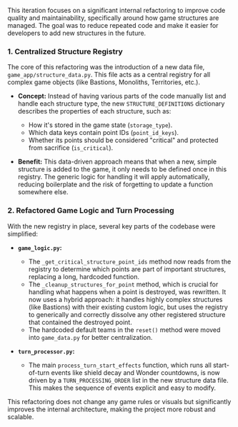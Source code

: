This iteration focuses on a significant internal refactoring to improve code quality and maintainability, specifically around how game structures are managed. The goal was to reduce repeated code and make it easier for developers to add new structures in the future.

### 1. Centralized Structure Registry

The core of this refactoring was the introduction of a new data file, `game_app/structure_data.py`. This file acts as a central registry for all complex game objects (like Bastions, Monoliths, Territories, etc.).

*   **Concept:** Instead of having various parts of the code manually list and handle each structure type, the new `STRUCTURE_DEFINITIONS` dictionary describes the properties of each structure, such as:
    *   How it's stored in the game state (`storage_type`).
    *   Which data keys contain point IDs (`point_id_keys`).
    *   Whether its points should be considered "critical" and protected from sacrifice (`is_critical`).

*   **Benefit:** This data-driven approach means that when a new, simple structure is added to the game, it only needs to be defined once in this registry. The generic logic for handling it will apply automatically, reducing boilerplate and the risk of forgetting to update a function somewhere else.

### 2. Refactored Game Logic and Turn Processing

With the new registry in place, several key parts of the codebase were simplified:

*   **`game_logic.py`:**
    *   The `_get_critical_structure_point_ids` method now reads from the registry to determine which points are part of important structures, replacing a long, hardcoded function.
    *   The `_cleanup_structures_for_point` method, which is crucial for handling what happens when a point is destroyed, was rewritten. It now uses a hybrid approach: it handles highly complex structures (like Bastions) with their existing custom logic, but uses the registry to generically and correctly dissolve any other registered structure that contained the destroyed point.
    *   The hardcoded default teams in the `reset()` method were moved into `game_data.py` for better centralization.

*   **`turn_processor.py`:**
    *   The main `process_turn_start_effects` function, which runs all start-of-turn events like shield decay and Wonder countdowns, is now driven by a `TURN_PROCESSING_ORDER` list in the new structure data file. This makes the sequence of events explicit and easy to modify.

This refactoring does not change any game rules or visuals but significantly improves the internal architecture, making the project more robust and scalable.